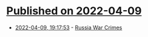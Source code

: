 # [Published on 2022-04-09](index.md)

* [2022-04-09, 19:17:53](https://news.ycombinator.com/item?id=30971083) - [Russia War Crimes](https://war.ukraine.ua/russia-war-crimes/)
